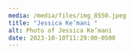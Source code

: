 ```yaml
---
media: /media/files/img_8550.jpeg
title: "Jessica Ke’mani "
alt: Photo of Jessica Ke’mani
date: 2023-10-10T11:29:00-0500
---
```

